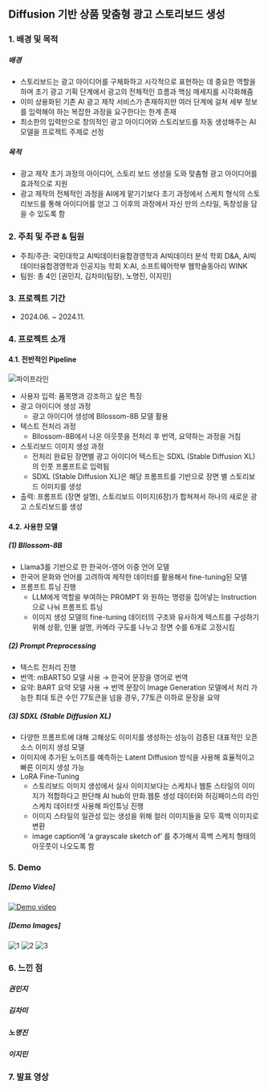 ## Diffusion 기반 상품 맞춤형 광고 스토리보드 생성

### 1. 배경 및 목적
##### 배경
- 스토리보드는 광고 아이디어를 구체화하고 시각적으로 표현하는 데 중요한 역할을 하며 초기 광고 기획 단계에서 광고의 전체적인 흐름과 핵심 메세지를 시각화해줌
- 이미 상용화된 기존 AI 광고 제작 서비스가 존재하지만 여러 단계에 걸쳐 세부 정보를 입력해야 하는 복잡한 과정을 요구한다는 한계 존재
- 최소한의 입력만으로 창의적인 광고 아이디어와 스토리보드를 자동 생성해주는 AI 모델을  프로젝트 주제로 선정
##### 목적
- 광고 제작 초기 과정의 아이디어, 스토리 보드 생성을 도와 맞춤형 광고 아이디어를 효과적으로 지원
- 광고 제작의 전체적인 과정을 AI에게 맡기기보다 초기 과정에서 스케치 형식의 스토리보드를 통해 아이디어를 얻고 그 이후의 과정에서 자신 만의 스타일, 독창성을 담을 수 있도록 함
### 2. 주최 및 주관 & 팀원
- 주최/주관: 국민대학교 AI빅데이터융합경영학과 AI빅데이터 분석 학회 D&A,  AI빅데이터융합경영학과 인공지능 학회 X:AI, 소프트웨어학부 웹학술동아리 WINK
- 팀원: 총 4인 [권민지, 김차미(팀장), 노명진, 이지민]
### 3. 프로젝트 기간
- 2024.06. ~ 2024.11.
### 4. 프로젝트 소개
#### 4.1. 전반적인 Pipeline
![파이프라인](https://github.com/user-attachments/assets/62e42633-c9aa-4cb9-b7a4-d2616cc322e8)
- 사용자 입력: 품목명과 강조하고 싶은 특징
- 광고 아이디어 생성 과정
  - 광고 아이디어 생성에 Bllossom-8B 모델 활용
- 텍스트 전처리 과정
  - Bllossom-8B에서 나온 아웃풋을 전처리 후 번역, 요약하는 과정을 거침
- 스토리보드 이미지 생성 과정
  - 전처리 완료된 장면별 광고 아이디어 텍스트는 SDXL (Stable Diffusion XL)의 인풋 프롬프트로 입력됨
  - SDXL (Stable Diffusion XL)은 해당 프롬프트를 기반으로 장면 별 스토리보드 이미지를 생성
- 출력: 프롬프트 (장면 설명), 스토리보드 이미지(6장)가 합쳐져서 하나의 새로운 광고 스토리보드를 생성
#### 4.2. 사용한 모델
##### (1) Bllossom-8B
- Llama3를 기반으로 한 한국어-영어 이중 언어 모델
- 한국어 문화와 언어를 고려하여 제작한 데이터를 활용해서 fine-tuning된 모델
- 프롬프트 튜닝 진행
  - LLM에게 역할을 부여하는 PROMPT 와 원하는 명령을 집어넣는 Instruction으로 나눠 프롬프트 튜닝
  - 이미지 생성 모델의 fine-tuning 데이터의 구조와 유사하게 텍스트를 구성하기 위해 상황, 인물 설명, 카메라 구도를 나누고 장면 수를 6개로 고정시킴
##### (2) Prompt Preprocessing
- 텍스트 전처리 진행
- 번역: mBART50 모델 사용 → 한국어 문장을 영어로 번역
- 요약: BART 요약 모델 사용 → 번역 문장이 Image Generation 모델에서 처리 가능한 최대 토큰 수인 77토큰을 넘을 경우, 77토큰 이하로 문장을 요약
##### (3) SDXL (Stable Diffusion XL)
- 다양한 프롬프트에 대해 고해상도 이미지를 생성하는 성능이 검증된 대표적인 오픈소스 이미지 생성 모델
- 이미지에 추가된 노이즈를 예측하는 Latent Diffusion 방식을 사용해 효율적이고 빠른 이미지 생성 가능
- LoRA Fine-Tuning
  - 스토리보드 이미지 생성에서 실사 이미지보다는 스케치나 웹툰 스타일의 이미지가 적합하다고 판단해 AI hub의 만화.웹툰 생성 데이터와 허깅페이스의 라인스케치 데이터셋 사용해 파인튜닝 진행
  - 이미지 스타일의 일관성 있는 생성을 위해 컬러 이미지들을 모두 흑백 이미지로 변환
  - image caption에 ‘a grayscale sketch of’ 를 추가해서 흑백 스케치 형태의 아웃풋이 나오도록 함
### 5. Demo
##### [Demo Video]
[![Demo video](https://img.youtube.com/vi/SSBxPj4Wj2o/0.jpg)](https://www.youtube.com/watch?v=SSBxPj4Wj2o)
##### [Demo Images] 
![1](https://github.com/user-attachments/assets/c11aef2b-c235-4f7b-94c8-29ac085e5909)
![2](https://github.com/user-attachments/assets/836f59e9-e389-454a-983f-93379e0ab8b7)
![3](https://github.com/user-attachments/assets/44c5ce6d-3bda-438e-9fdf-ad96fe48e681)

### 6. 느낀 점
##### 권민지
##### 김차미
##### 노명진
##### 이지민

### 7. 발표 영상
